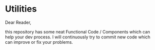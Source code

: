 # Utilities
Dear Reader,

this repository has some neat Functional Code / Components which can help your dev process.
I will continuously try to commit new code which can improve or fix your problems.
